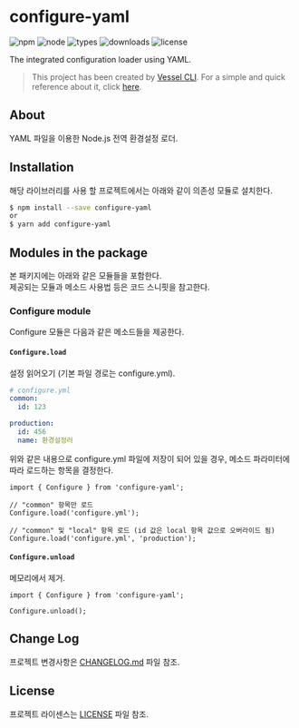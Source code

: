 # configure-yaml
![npm](https://img.shields.io/npm/v/configure-yaml)
![node](https://img.shields.io/node/v/configure-yaml)
![types](https://img.shields.io/npm/types/configure-yaml)
![downloads](https://img.shields.io/npm/dw/configure-yaml)
![license](https://img.shields.io/npm/l/configure-yaml)

The integrated configuration loader using YAML.

> This project has been created by [Vessel CLI](https://www.npmjs.com/package/@mornya/vessel).
  For a simple and quick reference about it, click [here](https://mornya.github.io/documents/guide/vessel.md).

## About
YAML 파일을 이용한 Node.js 전역 환경설정 로더.

## Installation
해당 라이브러리를 사용 할 프로젝트에서는 아래와 같이 의존성 모듈로 설치한다.
```bash
$ npm install --save configure-yaml
or
$ yarn add configure-yaml
```

## Modules in the package
본 패키지에는 아래와 같은 모듈들을 포함한다.<br>
제공되는 모듈과 메소드 사용법 등은 코드 스니핏을 참고한다.

### Configure module
Configure 모듈은 다음과 같은 메소드들을 제공한다.

#### `Configure.load`
설정 읽어오기 (기본 파일 경로는 configure.yml).
```yaml
# configure.yml
common:
  id: 123

production:
  id: 456
  name: 환경설정러
```
위와 같은 내용으로 configure.yml 파일에 저장이 되어 있을 경우, 메소드 파라미터에 따라 로드하는 항목을 결정한다.
```
import { Configure } from 'configure-yaml';

// "common" 항목만 로드
Configure.load('configure.yml');

// "common" 및 "local" 항목 로드 (id 값은 local 항목 값으로 오버라이드 됨)
Configure.load('configure.yml', 'production');
```

#### `Configure.unload`
메모리에서 제거.
```
import { Configure } from 'configure-yaml';

Configure.unload();
```

## Change Log
프로젝트 변경사항은 [CHANGELOG.md](CHANGELOG.md) 파일 참조.

## License
프로젝트 라이센스는 [LICENSE](LICENSE) 파일 참조.

